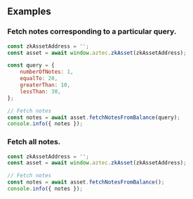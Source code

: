 ## Examples

### Fetch notes corresponding to a particular query.

```js
const zkAssetAddress = '';
const asset = await window.aztec.zkAsset(zkAssetAddress);

const query = {
    numberOfNotes: 1,
    equalTo: 20,
    greaterThan: 10,
    lessThan: 30,
};

// Fetch notes
const notes = await asset.fetchNotesFromBalance(query);
console.info({ notes });
```

### Fetch all notes.

```js
const zkAssetAddress = '';
const asset = await window.aztec.zkAsset(zkAssetAddress);

// Fetch notes
const notes = await asset.fetchNotesFromBalance();
console.info({ notes });
```

